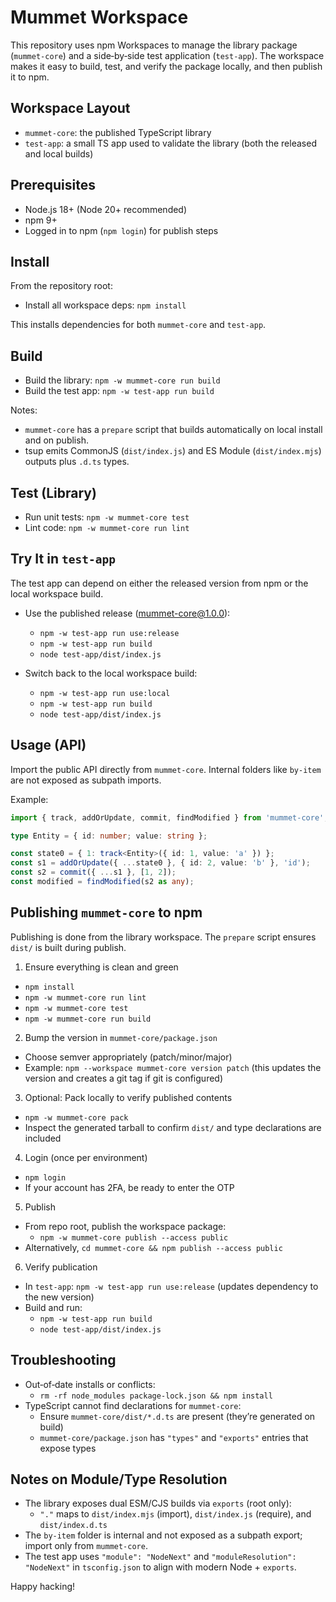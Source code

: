 # Mummet Workspace

This repository uses npm Workspaces to manage the library package (`mummet-core`) and a side‑by‑side test application (`test-app`). The workspace makes it easy to build, test, and verify the package locally, and then publish it to npm.

## Workspace Layout

- `mummet-core`: the published TypeScript library
- `test-app`: a small TS app used to validate the library (both the released and local builds)

## Prerequisites

- Node.js 18+ (Node 20+ recommended)
- npm 9+
- Logged in to npm (`npm login`) for publish steps

## Install

From the repository root:

- Install all workspace deps: `npm install`

This installs dependencies for both `mummet-core` and `test-app`.

## Build

- Build the library: `npm -w mummet-core run build`
- Build the test app: `npm -w test-app run build`

Notes:
- `mummet-core` has a `prepare` script that builds automatically on local install and on publish.
- tsup emits CommonJS (`dist/index.js`) and ES Module (`dist/index.mjs`) outputs plus `.d.ts` types.

## Test (Library)

- Run unit tests: `npm -w mummet-core test`
- Lint code: `npm -w mummet-core run lint`

## Try It in `test-app`

The test app can depend on either the released version from npm or the local workspace build.

- Use the published release (mummet-core@1.0.0):
  - `npm -w test-app run use:release`
  - `npm -w test-app run build`
  - `node test-app/dist/index.js`

- Switch back to the local workspace build:
  - `npm -w test-app run use:local`
  - `npm -w test-app run build`
  - `node test-app/dist/index.js`

## Usage (API)

Import the public API directly from `mummet-core`. Internal folders like `by-item` are not exposed as subpath imports.

Example:

```ts
import { track, addOrUpdate, commit, findModified } from 'mummet-core';

type Entity = { id: number; value: string };

const state0 = { 1: track<Entity>({ id: 1, value: 'a' }) };
const s1 = addOrUpdate({ ...state0 }, { id: 2, value: 'b' }, 'id');
const s2 = commit({ ...s1 }, [1, 2]);
const modified = findModified(s2 as any);
```

## Publishing `mummet-core` to npm

Publishing is done from the library workspace. The `prepare` script ensures `dist/` is built during publish.

1) Ensure everything is clean and green
- `npm install`
- `npm -w mummet-core run lint`
- `npm -w mummet-core test`
- `npm -w mummet-core run build`

2) Bump the version in `mummet-core/package.json`
- Choose semver appropriately (patch/minor/major)
- Example: `npm --workspace mummet-core version patch` (this updates the version and creates a git tag if git is configured)

3) Optional: Pack locally to verify published contents
- `npm -w mummet-core pack`
- Inspect the generated tarball to confirm `dist/` and type declarations are included

4) Login (once per environment)
- `npm login`
- If your account has 2FA, be ready to enter the OTP

5) Publish
- From repo root, publish the workspace package:
  - `npm -w mummet-core publish --access public`
- Alternatively, `cd mummet-core && npm publish --access public`

6) Verify publication
- In `test-app`: `npm -w test-app run use:release` (updates dependency to the new version)
- Build and run:
  - `npm -w test-app run build`
  - `node test-app/dist/index.js`

## Troubleshooting

- Out‑of‑date installs or conflicts:
  - `rm -rf node_modules package-lock.json && npm install`
- TypeScript cannot find declarations for `mummet-core`:
  - Ensure `mummet-core/dist/*.d.ts` are present (they’re generated on build)
  - `mummet-core/package.json` has `"types"` and `"exports"` entries that expose types

## Notes on Module/Type Resolution

- The library exposes dual ESM/CJS builds via `exports` (root only):
  - `"."` maps to `dist/index.mjs` (import), `dist/index.js` (require), and `dist/index.d.ts`
- The `by-item` folder is internal and not exposed as a subpath export; import only from `mummet-core`.
- The test app uses `"module": "NodeNext"` and `"moduleResolution": "NodeNext"` in `tsconfig.json` to align with modern Node + `exports`.

Happy hacking!
